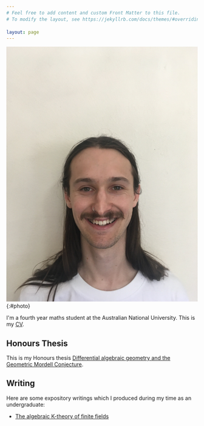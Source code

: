 ```yaml
---
# Feel free to add content and custom Front Matter to this file.
# To modify the layout, see https://jekyllrb.com/docs/themes/#overriding-theme-defaults

layout: page
---
```


<div class="intro">

![Photo of Callum](/picture/IMG_4109.JPG){:#photo}

<div>

I'm a fourth year maths student at the Australian National University. This is my [CV][my_cv].

## Honours Thesis
This is my Honours thesis [Differential algebraic geometry and the Geometric Mordell Conjecture][my_thesis]. 

## Writing
Here are some expository writings which I produced during my time as an undergraduate:

* [The algebraic K-theory of finite fields][K-theory]


[my_cv]: /cv/callum_sutton_CV.pdf
[my_thesis]: /thesis/thesis.pdf
[K-theory]: /writing/the_algebraic_K_theory_of_finite_fields